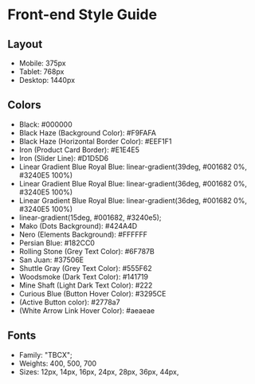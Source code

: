 # Front-end Style Guide

## Layout

- Mobile: 375px
- Tablet: 768px
- Desktop: 1440px

## Colors

- Black: #000000
- Black Haze (Background Color): #F9FAFA
- Black Haze (Horizontal Border Color): #EEF1F1
- Iron (Product Card Border): #E1E4E5
- Iron (Slider Line): #D1D5D6
- Linear Gradient Blue Royal Blue: linear-gradient(39deg, #001682 0%, #3240E5 100%)
- Linear Gradient Blue Royal Blue: linear-gradient(36deg, #001682 0%, #3240E5 100%)
- Linear Gradient Blue Royal Blue: linear-gradient(36deg, #001682 0%, #3240E5 100%)
- linear-gradient(15deg, #001682, #3240e5);
- Mako (Dots Background): #424A4D
- Nero (Elements Background): #FFFFFF
- Persian Blue: #182CC0
- Rolling Stone (Grey Text Color): #6F787B
- San Juan: #37506E
- Shuttle Gray (Grey Text Color): #555F62
- Woodsmoke (Dark Text Color): #141719
- Mine Shaft (Light Dark Text Color): #222
- Curious Blue (Button Hover Color): #3295CE
- (Active Button color): #2778a7
- (White Arrow Link Hover Color): #aeaeae

## Fonts

- Family: "TBCX";
- Weights: 400, 500, 700
- Sizes: 12px, 14px, 16px, 24px, 28px, 36px, 44px,
